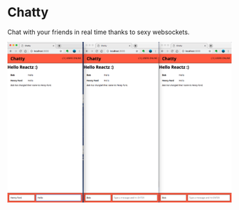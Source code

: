 # Chatty

Chat with your friends in real time thanks to sexy websockets.



 !["Chatty-Chatroom-4"](https://github.com/booksftw/Chatty-react-websockets/blob/master/docs/Chatty-Chatroom-4.png)
